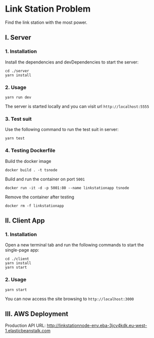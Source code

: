 # Link Station Problem

Find the link station with the most power.

## I. Server

### 1. Installation
Install the dependencies and devDependencies to start the server:
```
cd ./server
yarn install
```

### 2. Usage
```
yarn run dev
```
The server is started locally and you can visit url `http://localhost:5555`

### 3. Test suit
Use the following command to run the test suit in server:
```
yarn test
```

### 4. Testing Dockerfile
Build the docker image
```
docker build . -t tsnode
```

Build and run the container on port `5001`
```
docker run -it -d -p 5001:80 --name linkstationapp tsnode
```

Remove the container after testing
```
docker rm -f linkstationapp
```


## II. Client App

### 1. Installation
Open a new terminal tab and run the following commands to start the single-page app:
```
cd ./client
yarn install
yarn start
```

### 2. Usage
```
yarn start
```
You can now access the site browsing to `http://localhost:3000`


## III. AWS Deployment
Production API URL: http://linkstationnode-env.eba-3jcv4kdk.eu-west-1.elasticbeanstalk.com

